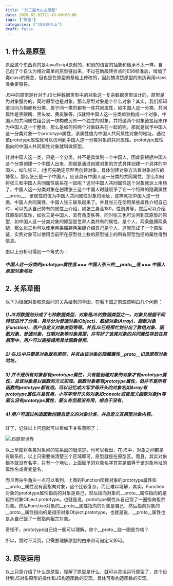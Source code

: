 ```yaml
---
title: "JS三座大山之原型"
date: 2020-02-01T21:43:40+08:00
tags: ["原型"]
categories: ["JS三座大山"]
draft: false
---
```


## 1. 什么是原型

原型这个东西真的是JavaScript原创的，和别的语言的抽象和继承不太一样，自己创了个自认为相对简单的原型链出来，不过在新版转折点的ES6标准后，增加了类class的概念，但也是在原型的基础上修改的，因此搞清楚原型的来历再用class类会更容易。

JS中的原型是针对于JS七种数据类型中的对象这一复杂数据类型设计的，原型是为对象服务的，同时原型也是对象。那么原型对象是个什么对象？其实，我们都知道世间万物都有分类，属于同一类的都有一些共同属性，如中国人这一分类，共同属性是黑眼睛、黑头发、黄皮肤等，jS就将中国人这一分类单独构成一个对象，中国人的共同属性组合到一块构成另外一个独立的对象，并将这两个对象链接起来作为中国人这一个整体，那么是如何将两个对象联系在一起的呢，那就是赋予中国人这一分类对象一个prototype属性，该属性值为中国人共同属性对象的地址，通过该prototype属性就可以访问到中国人这一分类对象的共同属性。prototype属性指向的中国人共同属性对象就叫做原型。

针对中国人这一类，只是一个分类，并不是具体到一个中国人，因此要根据中国人这个分类创建一个中国人出来，那就是通过创建对象的方式具体创建一个具体的中国人，如叫张三，(也可先确定原型再创建对象，具体创建对象方法看对象对应的博客)，那么张三是一个中国人，应该具有中国人这一分类的共同属性，那么如何将张三和中国人共同属性联系在一起呢？这时中国人共同属性这个对象就派上用场了，中国人这一分类对象在创建张三这个中国人时就赋予了它一个特殊的隐藏属性\_\_proto\_\_，该属性的值为中国人共同属性对象的地址，这样就把中国人这一分类、中国人共同属性、中国人张三联系起来了。并且张三在使用某些属性介绍自己时，可以先从自己特有的属性上介绍，如张三身高180，性别男等，然后可以介绍其原型的属性，如张三是中国人，具有黄皮肤等，同时张三也可访问到其原型的原型，如中国人这一分类对象的原型是世界人类共有的属性，是个人，两条胳膊两条腿，那么张三也可以使用两条胳膊两条腿介绍自己是个人，这就形成了一个原型链，实例对象可以使用当前所在原型往上数的原型链上的所有原型包括的属性得到信息。

由以上分析可得到一个等式为：

##### 中国人这一分类的prototype属性值 === 中国人张三的 \_\_proto\_\_值 === 中国人原型对象地址

## 2. 关系草图

以下为根据对象和原型间的关系绘制的草图，在看下图之前应该明白几个问题：

##### 1)   JS将数据划分成了七种数据类型，对象是JS的数据类型之一，对象又根据不同特征进行了分类，具体分为普通对象(Object)、数组对象(Array)、函数对象(Function)、用户自定义对象类型等等。并且JS已经帮忙划分出了数组对象、函数对象、普通对象、日期对象等对象类型，并写好了该类对象的共同属性存放在其原型中，用户可以直接调用具体函数使用。

##### 2)   在JS中只要是对象就有原型，并且由该对象的隐藏属性\_\_proto\_\_记录原型对象地址。

#####  3)   并不是所有对象都有prototype属性，只有能创建对象的对象才有prototype属性，且该对象是以函数的方式实现。函数对象都有prototype属性，但并不是所有函数的prototype都有用。可以记忆成大写字母开头的对象名如Array有prototype属性并且有用，小写字母开头的对象如console或自定义函数对象fn等要么没有prototype属性，要么有但是没有用，相当于没有。

##### 4)   用户可通过构造函数创建自定义的对象分类，并自定义其原型对象内容。

好了，记住以上问题就可以看如下关系草图了：

![JS原型世界](/imgs/JS原型世界.jpg)

以上草图将各类对象间的联系画的很清楚，也可以看出，在JS中，对象之间都是有联系的，以上只需要搞清楚三个区域即可，原型就是在原型区。而且，其实对象根本就没有名字，只有一个地址，上面赋予的对象名字其实是值等于该对象地址的属性名或者变量名。

而且再钻牛角尖一点可以看到，上图的Function函数对象的prototype属性和\_\_proto\_\_属性没有画指向对象，这个比较复杂，而且难以理解，其实，Function对象的prototype属性指向的对象是自己，然后指向对象的\_\_proto\_\_属性指向的是祖宗对象Object.prototype。也就是说，prototype属性从自己饶了一圈指向祖宗对象。然后Function对象的\_\_proto\_\_属性指向的对象是自己，然后指向对象的\_\_proto\_\_属性指向的是祖宗对象Object.prototype，也就是说，_\_proto\_\_属性也是从自己饶了一圈指向祖宗对象。

奇怪不，prototype自己绕一圈可以理解，你个_\_proto\_\_绕一圈是为啥？

所以，暂时不深究，只需要理解原型的由来和可自定义即可。

## 3. 原型运用

以上只是介绍了什么是原型，理解了原型是什么，就可以灵活运行原型了，这个设计到JS对象原型的操作和JS构造函数的实现，具体可看构造函数的实现。




